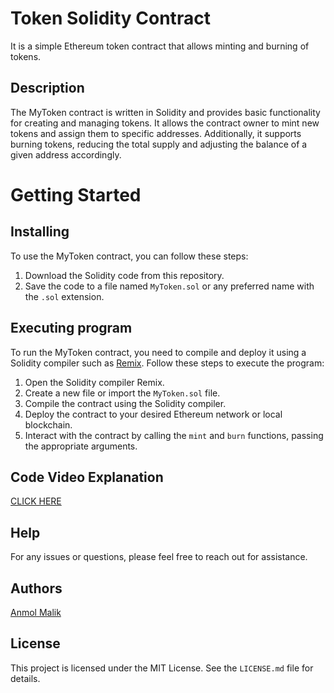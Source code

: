 # Token Solidity Contract

It is a simple Ethereum token contract that allows minting and burning of tokens.

## Description

The MyToken contract is written in Solidity and provides basic functionality for creating and managing tokens. It allows the contract owner to mint new tokens and assign them to specific addresses. Additionally, it supports burning tokens, reducing the total supply and adjusting the balance of a given address accordingly.

# Getting Started

## Installing

To use the MyToken contract, you can follow these steps:

1. Download the Solidity code from this repository.
2. Save the code to a file named `MyToken.sol` or any preferred name with the `.sol` extension.

## Executing program

To run the MyToken contract, you need to compile and deploy it using a Solidity compiler such as [Remix](https://remix.ethereum.org/). Follow these steps to execute the program:

1. Open the Solidity compiler Remix.
2. Create a new file or import the `MyToken.sol` file.
3. Compile the contract using the Solidity compiler.
4. Deploy the contract to your desired Ethereum network or local blockchain.
5. Interact with the contract by calling the `mint` and `burn` functions, passing the appropriate arguments.

## Code Video Explanation

[CLICK HERE](https://www.loom.com/embed/e8d767a4fc584e48a8279ee7eddd50f1)

## Help
For any issues or questions, please feel free to reach out for assistance.

## Authors
[Anmol Malik](https://anmolmalik01.netlify.app/)

## License
This project is licensed under the MIT License. See the `LICENSE.md` file for details.